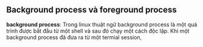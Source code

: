 ## Background process và foreground process 

**background process**: Trong linux thuật ngữ background process là một quá trình được bắt đầu từ một shell và sau đó chạy một cách độc lập. Khi một background process đã đưa ra từ một termial session,
